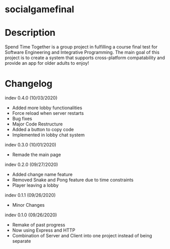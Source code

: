 # socialgamefinal

# Description
Spend Time Together is a group project in fulfilling a course final test for Software Engineering and Integrative Programming. The main goal of this project is to create a system that supports cross-platform compatability and provide an app for older adults to enjoy!

# Changelog
indev 0.4.0 (10/03/2020)
- Added more lobby functionalities
- Force reload when server restarts
- Bug fixes
- Major Code Restructure
- Added a button to copy code
- Implemented in lobby chat system

indev 0.3.0 (10/01/2020)
- Remade the main page

indev 0.2.0 (09/27/2020)
- Added change name feature
- Removed Snake and Pong feature due to time constraints
- Player leaving a lobby

indev 0.1.1 (09/26/2020)
- Minor Changes

indev 0.1.0 (09/26/2020)
- Remake of past progress
- Now using Express and HTTP
- Combination of Server and Client into one project instead of being separate